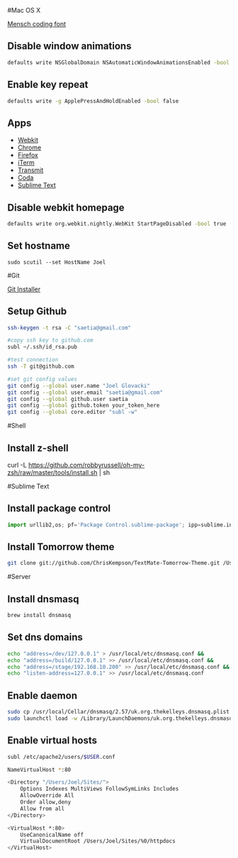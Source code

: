 #Mac OS X

[Mensch coding font](http://robey.lag.net/2010/06/21/mensch-font.html)

Disable window animations
-------------------------
```bash
defaults write NSGlobalDomain NSAutomaticWindowAnimationsEnabled -bool false
```

Enable key repeat
-----------------
```bash
defaults write -g ApplePressAndHoldEnabled -bool false
```

Apps
----
* [Webkit](http://webkit.org)
* [Chrome](http://google.com/chrome)
* [Firefox](http://firefox.com)
* [iTerm](http://iterm2.com)
* [Transmit](http://panic.com/transmit)
* [Coda](http://panic.com/coda)
* [Sublime Text](http://www.sublimetext.com/dev)


Disable webkit homepage
-----------------------
```bash
defaults write org.webkit.nightly.WebKit StartPageDisabled -bool true
```

Set hostname
------------
`sudo scutil --set HostName Joel`

#Git

[Git Installer](http://code.google.com/p/git-osx-installer/downloads/list?can=3)

Setup Github
------------
```bash
ssh-keygen -t rsa -C "saetia@gmail.com"

#copy ssh key to github.com
subl ~/.ssh/id_rsa.pub

#test connection
ssh -T git@github.com

#set git config values
git config --global user.name "Joel Glovacki"
git config --global user.email "saetia@gmail.com"
git config --global github.user saetia
git config --global github.token your_token_here
git config --global core.editor "subl -w"
```

#Shell

Install z-shell
---------------
curl -L https://github.com/robbyrussell/oh-my-zsh/raw/master/tools/install.sh | sh


#Sublime Text

Install package control
-----------------------
```python
import urllib2,os; pf='Package Control.sublime-package'; ipp=sublime.installed_packages_path(); os.makedirs(ipp) if not os.path.exists(ipp) else None; urllib2.install_opener(urllib2.build_opener(urllib2.ProxyHandler())); open(os.path.join(ipp,pf),'wb').write(urllib2.urlopen('http://sublime.wbond.net/'+pf.replace(' ','%20')).read()); print 'Please restart Sublime Text to finish installation'
```

Install Tomorrow theme
----------------------
```bash
git clone git://github.com/ChrisKempson/TextMate-Tomorrow-Theme.git /Users/Joel/Library/Application\ Support/Sublime\ Text\ 2/Packages/Color\ Scheme\ -\ Tomorrow
```


#Server

Install dnsmasq
---------------
```bash
brew install dnsmasq
```

Set dns domains
-----------------
```bash
echo "address=/dev/127.0.0.1" > /usr/local/etc/dnsmasq.conf && 
echo "address=/build/127.0.0.1" >> /usr/local/etc/dnsmasq.conf && 
echo "address=/stage/192.168.10.200" >> /usr/local/etc/dnsmasq.conf && 
echo "listen-address=127.0.0.1" >> /usr/local/etc/dnsmasq.conf
```

Enable daemon
-------------
```bash
sudo cp /usr/local/Cellar/dnsmasq/2.57/uk.org.thekelleys.dnsmasq.plist /Library/LaunchDaemons
sudo launchctl load -w /Library/LaunchDaemons/uk.org.thekelleys.dnsmasq.plist
```

Enable virtual hosts
--------------------
```bash
subl /etc/apache2/users/$USER.conf
```

```bash
NameVirtualHost *:80

<Directory "/Users/Joel/Sites/">
    Options Indexes MultiViews FollowSymLinks Includes
    AllowOverride All
    Order allow,deny
    Allow from all
</Directory>

<VirtualHost *:80>
    UseCanonicalName off
    VirtualDocumentRoot /Users/Joel/Sites/%0/httpdocs
</VirtualHost>
```
